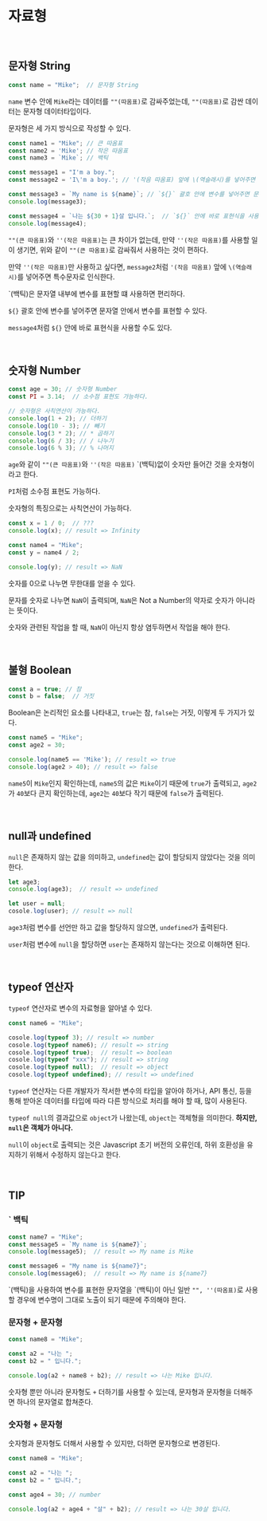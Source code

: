 # 자료형

<br />

## 문자형 String

``` javascript
const name = "Mike";  // 문자형 String
```

`name` 변수 안에 `Mike`라는 데이터를 `""(따옴표)`로 감싸주었는데, `""(따옴표)`로 감싼 데이터는 문자형 데이터타입이다.

문자형은 세 가지 방식으로 작성할 수 있다.

``` javascript
const name1 = "Mike"; // 큰 따옴표
const name2 = 'Mike'; // 작은 따옴표
const name3 = `Mike`; // 백틱
```

``` javascript
const message1 = "I'm a boy.";
const message2 = 'I\'m a boy.'; // '(작음 따옴표) 앞에 \(역슬래시)를 넣어주면 특수문자로 인식한다.

const message3 = `My name is ${name}`; // `${}` 괄호 안에 변수를 넣어주면 문자열 안에서 변수를 표현할 수 있다.
console.log(message3);

const message4 = `나는 ${30 + 1}살 입니다.`;  // `${}` 안에 바로 표현식을 사용할 수도 있다.
console.log(message4);
```

`""(큰 따옴표)`와 `''(작은 따옴표)`는 큰 차이가 없는데, 만약 `''(작은 따옴표)`를 사용할 일이 생기면, 위와 같이 `""(큰 따옴표)`로 감싸줘서 사용하는 것이 편하다.

만약 `''(작은 따옴표)`만 사용하고 싶다면, `message2`처럼 `'(작음 따옴표)` 앞에 `\(역슬래시)`를 넣어주면 특수문자로 인식한다.

\`(백틱)은 문자열 내부에 변수를 표현할 떄 사용하면 편리하다.

`${}` 괄호 안에 변수를 넣어주면 문자열 안에서 변수를 표현할 수 있다.

`message4`처럼 `${}` 안에 바로 표현식을 사용할 수도 있다.

<br />

## 숫자형 Number

``` javascript
const age = 30; // 숫자형 Number
const PI = 3.14;  // 소수점 표현도 가능하다.

// 숫자형은 사칙연산이 가능하다.
console.log(1 + 2); // 더하기
console.log(10 - 3); // 빼기
console.log(3 * 2); // * 곱하기
console.log(6 / 3); // / 나누기
console.log(6 % 3); // % 나머지


```

`age`와 같이 `""(큰 따옴표)`와 `''(작은 따옴표)` \`(백틱)없이 숫자만 들어간 것을 숫자형이라고 한다.

`PI`처럼 소수점 표현도 가능하다.

숫자형의 특징으로는 사칙연산이 가능하다.

``` javascript
const x = 1 / 0;  // ???
console.log(x); // result => Infinity

const name4 = "Mike";
const y = name4 / 2;

console.log(y); // result => NaN
```

숫자를 0으로 나누면 무한대를 얻을 수 있다.

문자를 숫자로 나누면 `NaN`이 출력되며, `NaN`은 Not a Number의 약자로 숫자가 아니라는 뜻이다.

숫자와 관련된 작업을 할 때, `NaN`이 아닌지 항상 염두하면서 작업을 해야 한다.

<br />

## 불형 Boolean

``` javascript
const a = true; // 참
const b = false;  // 거짓
```

Boolean은 논리적인 요소를 나타내고, `true`는 참, `false`는 거짓, 이렇게 두 가지가 있다.

``` javascript
const name5 = "Mike";
const age2 = 30;

console.log(name5 == 'Mike'); // result => true
console.log(age2 > 40); // result => false
```

`name5`이 `Mike`인지 확인하는데, `name5`의 값은 `Mike`이기 때문에 `true`가 출력되고,  `age2`가 `40`보다 큰지 확인하는데, `age2`는 `40`보다 작기 때문에 `false`가 출력된다.

<br />

## null과 undefined

`null`은 존재하지 않는 값을 의미하고, `undefined`는 값이 할당되지 않았다는 것을 의미한다.

``` javascript
let age3;
console.log(age3);  // result => undefined

let user = null;
cosole.log(user); // result => null
```

`age3`처럼 변수를 선언만 하고 값을 할당하지 않으면, `undefined`가 출력된다.

`user`처럼 변수에 `null`을 할당하면 `user`는 존재하지 않는다는 것으로 이해하면 된다.

<br />

## typeof 연산자

`typeof` 연산자로 변수의 자료형을 알아낼 수 있다.

``` javascript
const name6 = "Mike";

cosole.log(typeof 3); // result => number
cosole.log(typeof name6); // result => string
cosole.log(typeof true);  // result => boolean
cosole.log(typeof "xxx"); // result => string
cosole.log(typeof null);  // result => object
cosole.log(typeof undefined); // result => undefined
```

`typeof` 연산자는 다른 개발자가 작서한 변수의 타입을 알아야 하거나, API 통신, 등을 통해 받아온 데이터를 타입에 따라 다른 방식으로 처리를 해야 할 때, 많이 사용된다.

`typeof null`의 결과값으로 `object`가 나왔는데, `object`는 객체형을 의미한다. **하지만, `null`은 객체가 아니다.**

`null`이 `object`로 출력되는 것은 Javascript 초기 버전의 오류인데, 하위 호환성을 유지하기 위해서 수정하지 않는다고 한다.

<br />

## TIP

### ` 백틱

``` javascript
const name7 = "Mike";
const message5 = `My name is ${name7}`;
console.log(message5);  // result => My name is Mike

const message6 = "My name is ${name7}";
console.log(message6);  // result => My name is ${name7}
```

\`(백틱)을 사용하여 변수를 표현한 문자열을 \`(백틱)이 아닌 일반 `"", ''(따옴표)`로 사용할 경우에 변수명이 그대로 노출이 되기 때문에 주의해야 한다.

### 문자형 + 문자형

``` javascript
const name8 = "Mike";

const a2 = "나는 ";
const b2 = " 입니다.";

console.log(a2 + name8 + b2); // result => 나는 Mike 입니다.
```

숫자형 뿐만 아니라 문자형도 `+` 더하기를 사용할 수 있는데, 문자형과 문자형을 더해주면 하나의 문자열로 합쳐준다.

### 숫자형 + 문자형

숫자형과 문자형도 더해서 사용할 수 있지만, 더하면 문자형으로 변경된다.

``` javascript
const name8 = "Mike";

const a2 = "나는 ";
const b2 = " 입니다.";

const age4 = 30; // number

console.log(a2 + age4 + "살" + b2); // result => 나는 30살 입니다.
```